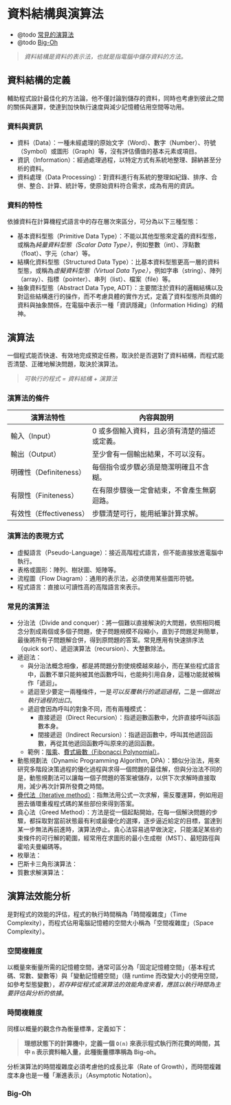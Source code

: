 # 資料結構與演算法

- @todo [常見的演算法](#常見的演算法)
- @todo [Big-Oh](#big-oh)

> *資料結構是資料的表示法，也就是指電腦中儲存資料的方法。*

## 資料結構的定義

輔助程式設計最佳化的方法論，他不僅討論到儲存的資料，同時也考慮到彼此之間的關係與運算，使達到加快執行速度與減少記憶體佔用空間等功用。

### 資料與資訊

- 資料（Data）：一種未經處理的原始文字（Word）、數字（Number）、符號（Symbol）或圖形（Graph）等，沒有評估價值的基本元素或項目。
- 資訊（Information）：經過處理過程，以特定方式有系統地整理、歸納甚至分析的資料。
- 資料處理（Data Processing）：對資料進行有系統的整理如紀錄、排序、合併、整合、計算、統計等，使原始資料符合需求，成為有用的資訊。

### 資料的特性

依據資料在計算機程式語言中的存在層次來區分，可分為以下三種型態：

- 基本資料型態（Primitive Data Type）：不能以其他型態來定義的資料型態，或稱為*純量資料型態（Scalar Data Type）*，例如整數（int）、浮點數（float）、字元（char）等。
- 結構化資料型態（Structured Data Type）：比基本資料型態更高一層的資料型態，或稱為*虛擬資料型態（Virtual Data Type）*，例如字串（string）、陣列（array）、指標（pointer）、串列（list）、檔案（file）等。
- 抽象資料型態（Abstract Data Type, ADT）：主要關注於資料的邏輯結構以及對這些結構進行的操作，而不考慮具體的實作方式，定義了資料型態所具備的資料與抽象關係，在電腦中表示一種「資訊隱藏」（Information Hiding）的精神。

## 演算法

一個程式能否快速、有效地完成預定任務，取決於是否選對了資料結構，而程式能否清楚、正確地解決問題，取決於演算法。

> *可執行的程式 = 資料結構 + 演算法*

### 演算法的條件

| 演算法特性 | 內容與說明 |
| --- | --- |
| 輸入（Input） | 0 或多個輸入資料，且必須有清楚的描述或定義。 |
| 輸出（Output） | 至少會有一個輸出結果，不可以沒有。 |
| 明確性（Definiteness） | 每個指令或步驟必須是簡潔明確且不含糊。 |
| 有限性（Finiteness） | 在有限步驟後一定會結束，不會產生無窮迴路。 |
| 有效性（Effectiveness） | 步驟清楚可行，能用紙筆計算求解。 |

### 演算法的表現方式

- 虛擬語言（Pseudo-Language）：接近高階程式語言，但不能直接放進電腦中執行。
- 表格或圖形：陣列、樹狀圖、矩陣等。
- 流程圖（Flow Diagram）：通用的表示法，必須使用某些圖形符號。
- 程式語言：直接以可讀性高的高階語言來表示。

### 常見的演算法

- 分治法（Divide and conquer）：將一個難以直接解決的大問題，依照相同概念分割成兩個或多個子問題，使子問題規模不段縮小，直到子問題足夠簡單，最後將所有子問題解合併，得到原問題的答案。常見應用有快速排序法（quick sort）、遞迴演算法（recursion）、大整數除法。
- 遞迴法：
  - 與分治法概念相像，都是將問題分割使規模越來越小，而在某些程式語言中，函數不單只能夠被其他函數呼叫，也能夠引用自身，這種功能就被稱作「遞迴」。
  - 遞迴至少要定一兩種條件，一是*可以反覆執行的遞迴過程*，二是*一個跳出執行過程的出口*。
  - 遞迴會因為呼叫的對象不同，而有兩種模式：
    - 直接遞迴（Direct Recursion）：指遞迴數函數中，允許直接呼叫該函數本身。
    - 間接遞迴（Indirect Recursion）：指遞迴函數中，呼叫其他遞回函數，再從其他遞回函數呼叫原來的遞回函數。
  - 範例：[階乘](./lib/recursion/Factorial.cs)、[費式級數（Fibonacci Polynomial）](./lib/recursion/Fibonacci.cs)。
- 動態規劃法（Dynamic Programming Algorithm, DPA）：類似分治法，用來研究多階段決策過程的優化過程與求得一個問題的最佳解，但與分治法不同的是，動態規劃法可以讓每一個子問題的答案被儲存，以供下次求解時直接取用，減少再次計算所發費之時間。
- [疊代法（Iterative method）](./lib/iterative/Iterative.cs)：指無法用公式一次求解，需反覆運算，例如用迴圈去循環重複程式碼的某些部份來得到答案。
- 貪心法（Greed Method）：方法是從一個起點開始，在每一個解決問題的步驟，都採取對當前狀態最有利或最優化的選擇，逐步逼近給定的目標，當達到某一步無法再前進時，演算法停止。貪心法容易過早做決定，只能滿足某些約束條件的可行解的範圍，經常用在求圖形的最小生成樹（MST）、最短路徑與霍哈夫曼編碼等。
- 枚舉法：
- 巴斯卡三角形演算法：
- 質數求解演算法：

## 演算法效能分析

是對程式的效能的評估，程式的執行時間稱為「時間複雜度」（Time Complexity），而程式佔用電腦記憶體的空間大小稱為「空間複雜度」（Space Complexity）。

### 空間複雜度

以概量來衡量所需的記憶體空間，通常可區分為「固定記憶體空間」（基本程式碼、常數、變數等）與「變動記憶體空間」（隨 runtime 而改變大小的使用空間，如參考型態變數），*若存粹從程式或演算法的效能角度來看，應該以執行時間為主要評估與分析的依據*。

### 時間複雜度

同樣以概量的觀念作為衡量標準，定義如下：

> **理想狀態下的計算機中，定義一個 `O(n)` 來表示程式執行所花費的時間，其中 `n` 表示資料輸入量，此種衡量標準稱為 Big-oh。**

分析演算法的時間複雜度必須考慮他的成長比率（Rate of Growth），而時間複雜度本身也是一種「漸進表示」（Asymptotic Notation）。

### Big-Oh


